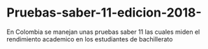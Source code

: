 # Pruebas-saber-11-edicion-2018-
En Colombia se manejan unas pruebas saber 11 las cuales miden el rendimiento academico en los estudiantes de bachillerato
